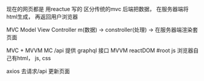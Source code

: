 现在的网页都是 用reactue 写的 区分传统的mvc 后端把数据， 在服务器端将html生成， 再返回用户浏览器

MVC Model View Controller
m(数据) -> constroller(处理) -> 在服务器端渲染套页面

MVC + MVVM
MC /api 提供 graphql 接口
MVVM reactDOM #root js 浏览器自己有html， js, css

axios 去请求/api   更新页面
